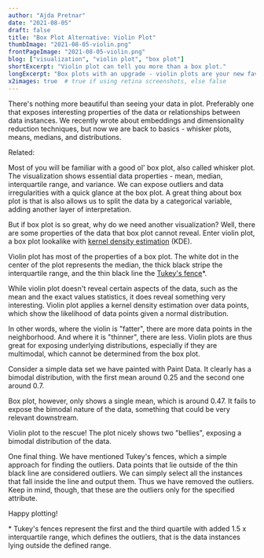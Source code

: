 ```yaml
---
author: "Ajda Pretnar"
date: "2021-08-05"
draft: false
title: "Box Plot Alternative: Violin Plot"
thumbImage: "2021-08-05-violin.png"
frontPageImage: "2021-08-05-violin.png"
blog: ["visualization", "violin plot", "box plot"]
shortExcerpt: "Violin plot can tell you more than a box plot."
longExcerpt: "Box plots with an upgrade - violin plots are your new favorite visualization!"
x2images: true  # true if using retina screenshots, else false
---
```


There's nothing more beautiful than seeing your data in plot. Preferably one that exposes interesting properties of the data or relationships between data instances. We recently wrote about embeddings and dimensionality reduction techniques, but now we are back to basics - whisker plots, means, medians, and distributions.

Related: <LinkNew url="blog/2021/2021-06-17-pca-mds-tsne/" name="PCA vs. MDS vs. t-SNE"/>

Most of you will be familiar with a good ol' box plot, also called whisker plot. The visualization shows essential data properties - mean, median, interquartile range, and variance. We can expose outliers and data irregularities with a quick glance at the box plot. A great thing about box plot is that is also allows us to split the data by a categorical variable, adding another layer of interpretation.

<WindowScreenshot src="2021-08-05-box-plot-hd.png" />

But if box plot is so great, why do we need another visualization? Well, there are some properties of the data that box plot cannot reveal. Enter violin plot, a box plot lookalike with [kernel density estimation](https://en.wikipedia.org/wiki/Kernel_density_estimation) (KDE).

Violin plot has most of the properties of a box plot. The white dot in the center of the plot represents the median, the thick black stripe the interquartile range, and the thin black line the [Tukey's fence](https://en.wikipedia.org/wiki/Outlier#Tukey's_fences)*.

<WindowScreenshot src="2021-08-05-violin-plot.png" />

While violin plot doesn't reveal certain aspects of the data, such as the mean and the exact values statistics, it does reveal something very interesting. Violin plot applies a kernel density estimation over data points, which show the likelihood of data points given a normal distribution.

In other words, where the violin is "fatter", there are more data points in the neighborhood. And where it is "thinner", there are less. Violin plots are thus great for exposing underlying distributions, especially if they are multimodal, which cannot be determined from the box plot.

<WindowScreenshot src="2021-08-05-violin-plot-points.png" />

Consider a simple data set we have painted with Paint Data. It clearly has a bimodal distribution, with the first mean around 0.25 and the second one around 0.7.

<WindowScreenshot src="2021-08-05-paint-data.png" />

Box plot, however, only shows a single mean, which is around 0.47. It fails to expose the bimodal nature of the data, something that could be very relevant downstream.

<WindowScreenshot src="2021-08-05-box-plot-pd.png" />

Violin plot to the rescue! The plot nicely shows two "bellies", exposing a bimodal distribution of the data.

<WindowScreenshot src="2021-08-05-violin-plot-bimodal.png" />

One final thing. We have mentioned Tukey's fences, which a simple approach for finding the outliers. Data points that lie outside of the thin black line are considered outliers. We can simply select all the instances that fall inside the line and output them. Thus we have removed the outliers. Keep in mind, though, that these are the outliers only for the specified attribute.

<WindowScreenshot src="2021-08-05-outliers.png" />

<WindowScreenshot src="2021-08-05-workflow.png" />

Happy plotting!

\* Tukey's fences represent the first and the third quartile with added 1.5 x interquartile range, which defines the outliers, that is the data instances lying outside the defined range.
